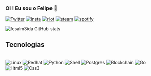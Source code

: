### Oi ! Eu sou o Felipe 🐺


[![Twitter](https://img.shields.io/badge/Twitter-1DA1F2?style=for-the-badge&logo=twitter&logoColor=white)](https://twitter.com/fealm3ida) [![insta](https://img.shields.io/badge/Instagram-E4405F?style=for-the-badge&logo=instagram&logoColor=white)](https://www.instagram.com/falmeida.sh/) [![riot](https://img.shields.io/badge/Riot_Games-D32936?style=for-the-badge&logo=riot-games&logoColor=white)](Ry0ko) [![steam](https://img.shields.io/badge/Steam-000000?style=for-the-badge&logo=steam&logoColor=white)](https://steamcommunity.com/profiles/76561198073291776/) [![spotify](https://img.shields.io/badge/Spotify-1ED760?&style=for-the-badge&logo=spotify&logoColor=white)](https://open.spotify.com/user/12148942982?si=b45e3e9d735f4851)

![fesalm3ida GitHub stats](https://github-readme-stats-sigma-five.vercel.app/api?username=fesalm3ida&show_icons=true&theme=radical)

## Tecnologias
<div style ="display: inline_block"><br/>
    <img align="center" alt="Linux" src="https://img.shields.io/badge/Linux-FCC624?style=for-the-badge&logo=linux&logoColor=black" />
    <img align="center" alt="Redhat" src="https://img.shields.io/badge/Red%20Hat-EE0000?style=for-the-badge&logo=redhat&logoColor=white" />
     <img align="center" alt="Python" src="https://img.shields.io/badge/Python-14354C?style=for-the-badge&logo=python&logoColor=white" />
     <img align="center" alt="Shell" src="https://img.shields.io/badge/Shell_Script-121011?style=for-the-badge&logo=gnu-bash&logoColor=white" />
     <img align="center" alt="Postgres" src="https://img.shields.io/badge/PostgreSQL-316192?style=for-the-badge&logo=postgresql&logoColor=white" /> 
     <img align="center" alt="Blockchain" src="https://img.shields.io/badge/hyperledger-2F3134?style=for-the-badge&logo=hyperledger&logoColor=white" />
     <img align="center" alt="Go" src="https://img.shields.io/badge/Go-00ADD8?style=for-the-badge&logo=go&logoColor=white" />
     <img align="center" alt="Html5" src="https://img.shields.io/badge/html5-%23E34F26.svg?style=for-the-badge&logo=html5&logoColor=white" />
     <img align="center" alt="Css3" src="https://img.shields.io/badge/css3-%231572B6.svg?style=for-the-badge&logo=css3&logoColor=white" />
     
     
</div>    
